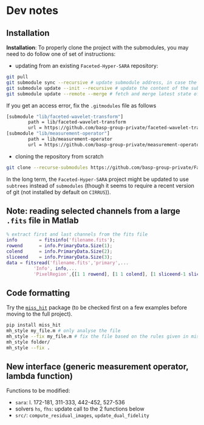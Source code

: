 # Dev notes

## Installation

**Installation**: To properly clone the project with the submodules, you may need to do follow one of set of instructions:

- updating from an existing `Faceted-Hyper-SARA` repository:

```bash
git pull
git submodule sync --recursive # update submodule address, in case the url has changed
git submodule update --init --recursive # update the content of the submodules
git submodule update --remote --merge # fetch and merge latest state of the submodule
```

If you get an access error, fix the `.gitmodules` file as follows

```bash
[submodule "lib/faceted-wavelet-transform"]
        path = lib/faceted-wavelet-transform
        url = https://github.com/basp-group-private/faceted-wavelet-transform.git
[submodule "lib/measurement-operator"]
        path = lib/measurement-operator
        url = https://github.com/basp-group-private/measurement-operator.git
```

- cloning the repository from scratch

```bash
git clone --recurse-submodules https://github.com/basp-group-private/Faceted-Hyper-SARA.git
```

In the long term, the `Faceted-Hyper-SARA` project might be updated to use `subtrees` instead of `submodules` (though it seems to require a recent version of git (not installed by default on `CIRRUS`)).

## Note: reading selected channels from a large `.fits` file in Matlab

```matlab
% extract first and last channels from the fits file
info        = fitsinfo('filename.fits');
rowend      = info.PrimaryData.Size(1);
colend      = info.PrimaryData.Size(2);
sliceend    = info.PrimaryData.Size(3);
data = fitsread('filename.fits','primary',...
          'Info', info,...
          'PixelRegion',{[1 1 rowend], [1 1 colend], [1 sliceend-1 sliceend]});
```

## Code formatting

Try the [`miss_hit`](https://github.com/florianschanda/miss_hit) package (to be checked first on a few examples before moving to the full project).

```bash
pip install miss_hit
mh_style my_file.m # only analyse the file
mh_style --fix my_file.m # fix the file based on the rules given in miss_hit.cfg
mh_style folder/
mh_style --fix .
```

## New interface (generic measurement operator, lambda function)

Functions to be modified:

- `sara`: l. 172-181, 311-333, 442-452, 527-536
- solvers `hs`, `fhs`: update call to the 2 functions below
- `src/`: `compute_residual_images`, `update_dual_fidelity`
